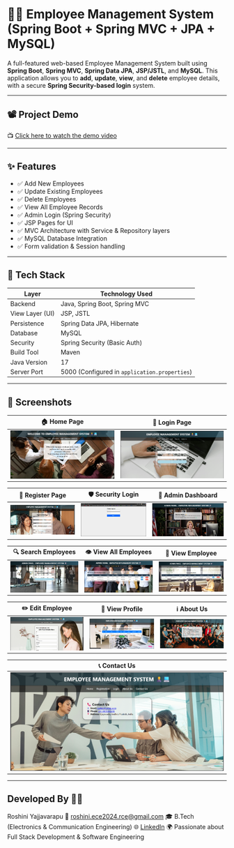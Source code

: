 # 👩‍💼 Employee Management System (Spring Boot + Spring MVC + JPA + MySQL)

A full-featured web-based Employee Management System built using **Spring Boot**, **Spring MVC**, **Spring Data JPA**, **JSP/JSTL**, and **MySQL**. This application allows you to **add**, **update**, **view**, and **delete** employee details, with a secure **Spring Security-based login** system.

---
## 📽️ Project Demo

📺 [Click here to watch the demo video](https://drive.google.com/file/d/1t-zQaxhdLjyyCOWZjmm7Zx1A7zqpTzAJ/view?usp=drive_link)


---

## ✨ Features

- ✅ Add New Employees
- ✅ Update Existing Employees
- ✅ Delete Employees
- ✅ View All Employee Records
- ✅ Admin Login (Spring Security)
- ✅ JSP Pages for UI
- ✅ MVC Architecture with Service & Repository layers
- ✅ MySQL Database Integration
- ✅ Form validation & Session handling

---

## 🔧 Tech Stack

| Layer              | Technology Used                   |
|--------------------|------------------------------------|
| Backend            | Java, Spring Boot, Spring MVC     |
| View Layer (UI)    | JSP, JSTL                         |
| Persistence        | Spring Data JPA, Hibernate         |
| Database           | MySQL                             |
| Security           | Spring Security (Basic Auth)      |
| Build Tool         | Maven                             |
| Java Version       | 17                                 |
| Server Port        | 5000 (Configured in `application.properties`) |

---

## 📸 Screenshots

| 🏠 Home Page | 🔐 Login Page |
|-------------|---------------|
| ![Home](screenshots/home.png) | ![Login](screenshots/login.png) |

| 🧾 Register Page | 🛡️ Security Login | 👥 Admin Dashboard |
|------------------|------------------|---------------------|
| ![Register](screenshots/register.png) | ![Security Login](screenshots/security-login.png) | ![Admin](screenshots/admin.png) |

| 🔍 Search Employees | 👁️ View All Employees | 👤 View Employee |
|---------------------|------------------------|------------------|
| ![Search](screenshots/search.png) | ![View All](screenshots/view-all-employees.png) | ![View](screenshots/view-employee.png) |

| ✏️ Edit Employee | 🧑 View Profile | ℹ️ About Us |
|------------------|------------------|-------------|
| ![Edit](screenshots/emp-edit.png) | ![Profile](screenshots/view-profile.png) | ![About Us](screenshots/about-us.png) |

| 📞 Contact Us |
|---------------|
| ![Contact](screenshots/contact-us.png) |


---

##  Developed By 👩‍💻
Roshini Yajjavarapu
📧 roshini.ece2024.rce@gmail.com
🎓 B.Tech (Electronics & Communication Engineering)
🌐 [LinkedIn](https://www.linkedin.com/in/roshini-y-291905253/)
🌍 Passionate about Full Stack Development & Software Engineering
